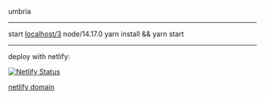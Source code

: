 umbria

---

start [localhost/3](http://localhost:8000/)
node/14.17.0
yarn install && yarn start 

---

deploy with netlify:

[![Netlify Status](https://api.netlify.com/api/v1/badges/9b620783-430b-443c-9753-8c93ce351636/deploy-status)](https://app.netlify.com/sites/competent-euclid-cc2a41/deploys)

[netlify domain](https://ristorante-umbria.netlify.app/)

